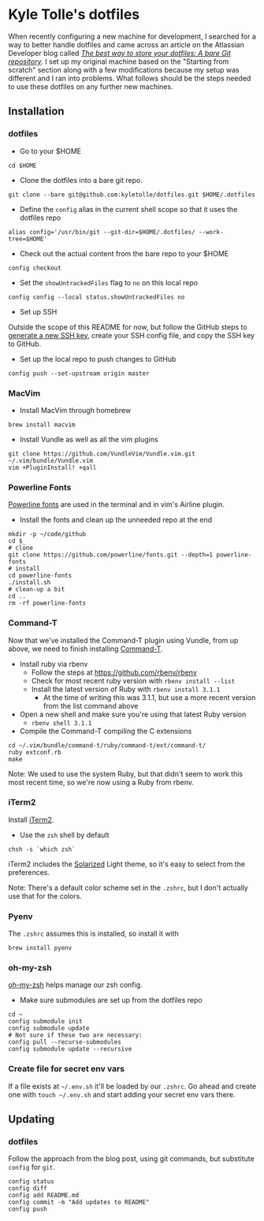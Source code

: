 # Kyle Tolle's dotfiles

When recently configuring a new machine for development, I searched for a way
to better handle dotfiles and came across an article on the Atlassian Developer
blog called [_The best way to store your dotfiles: A bare Git
repository_](https://developer.atlassian.com/blog/2016/02/best-way-to-store-dotfiles-git-bare-repo/).
I set up my original machine based on the "Starting from scratch" section along
with a few modifications because my setup was different and I ran into
problems. What follows should be the steps needed to use these dotfiles on any
further new machines.

## Installation

### dotfiles

- Go to your $HOME

```
cd $HOME
```

- Clone the dotfiles into a bare git repo.

```
git clone --bare git@github.com:kyletolle/dotfiles.git $HOME/.dotfiles
```

- Define the `config` alias in the current shell scope so that it uses the
  dotfiles repo

```
alias config='/usr/bin/git --git-dir=$HOME/.dotfiles/ --work-tree=$HOME'
```

- Check out the actual content from the bare repo to your $HOME

```
config checkout
```

- Set the `showUntrackedFiles` flag to `no` on this local repo

```
config config --local status.showUntrackedFiles no
```

- Set up SSH

Outside the scope of this README for now, but follow the GitHub steps to
[generate a new SSH
key](https://help.github.com/articles/generating-a-new-ssh-key-and-adding-it-to-the-ssh-agent/),
create your SSH config file, and copy the SSH key to GitHub.

- Set up the local repo to push changes to GitHub

```
config push --set-upstream origin master
```

### MacVim

- Install MacVim through homebrew

```
brew install macvim
```

- Install Vundle as well as all the vim plugins

```
git clone https://github.com/VundleVim/Vundle.vim.git ~/.vim/bundle/Vundle.vim
vim +PluginInstall! +qall
```

### Powerline Fonts

[Powerline fonts](https://github.com/powerline/fonts) are used in the terminal
and in vim's Airline plugin.

- Install the fonts and clean up the unneeded repo at the end

```
mkdir -p ~/code/github
cd $_
# clone
git clone https://github.com/powerline/fonts.git --depth=1 powerline-fonts
# install
cd powerline-fonts
./install.sh
# clean-up a bit
cd ..
rm -rf powerline-fonts
```

### Command-T

Now that we've installed the Command-T plugin using Vundle, from up above, we
need to finish installing [Command-T](https://github.com/wincent/Command-T).

- Install ruby via rbenv
  - Follow the steps at https://github.com/rbenv/rbenv
  - Check for most recent ruby version with `rbenv install --list`
  - Install the latest version of Ruby with `rbenv install 3.1.1`
    - At the time of writing this was 3.1.1, but use a more recent version from the list command above
- Open a new shell and make sure you're using that latest Ruby version
  - `rbenv shell 3.1.1`
- Compile the Command-T compiling the C extensions

```
cd ~/.vim/bundle/command-t/ruby/command-t/ext/command-t/
ruby extconf.rb
make
```

Note: We used to use the system Ruby, but that didn't seem to work this most recent time, so we're now using a Ruby from rbenv.

### iTerm2

Install [iTerm2](https://www.iterm2.com/).

- Use the `zsh` shell by default

```
chsh -s `which zsh`
```

iTerm2 includes the [Solarized](http://ethanschoonover.com/solarized) Light
theme, so it's easy to select from the preferences.

Note: There's a default color scheme set in the `.zshrc`, but I don't actually
use that for the colors.

### Pyenv

The `.zshrc` assumes this is installed, so install it with

```
brew install pyenv
```

### oh-my-zsh

[oh-my-zsh](https://github.com/robbyrussell/oh-my-zsh) helps manage our zsh
config.

- Make sure submodules are set up from the dotfiles repo

```
cd ~
config submodule init
config submodule update
# Not sure if these two are necessary:
config pull --recurse-submodules
config submodule update --recursive
```

### Create file for secret env vars

If a file exists at `~/.env.sh` it'll be loaded by our `.zshrc`. Go ahead and create one
with `touch ~/.env.sh` and start adding your secret env vars there.

## Updating

### dotfiles

Follow the approach from the blog post, using git commands, but substitute `config` for `git`.

```
config status
config diff
config add README.md
config commit -m "Add updates to README"
config push
```

